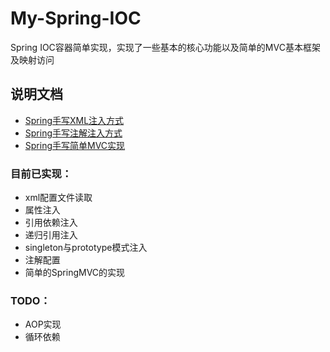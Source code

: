 # My-Spring-IOC
Spring IOC容器简单实现，实现了一些基本的核心功能以及简单的MVC基本框架及映射访问

## 说明文档
- [Spring手写XML注入方式](https://github.com/laowenruo/Spring-IOC/blob/master/docs/Spring%E6%89%8B%E5%86%99XML%E6%B3%A8%E5%85%A5%E6%96%B9%E5%BC%8F.md)
- [Spring手写注解注入方式](https://github.com/laowenruo/Spring-IOC/blob/master/docs/Spring%E6%89%8B%E5%86%99%E6%B3%A8%E8%A7%A3%E6%B3%A8%E5%85%A5%E6%96%B9%E5%BC%8F.md)
- [Spring手写简单MVC实现](https://github.com/laowenruo/Spring-IOC/blob/master/docs/Spring%E6%89%8B%E5%86%99%E7%AE%80%E5%8D%95MVC%E5%AE%9E%E7%8E%B0.md)
### 目前已实现：
- xml配置文件读取
- 属性注入
- 引用依赖注入
- 递归引用注入
- singleton与prototype模式注入
- 注解配置
- 简单的SpringMVC的实现

### TODO：
- AOP实现
- 循环依赖
